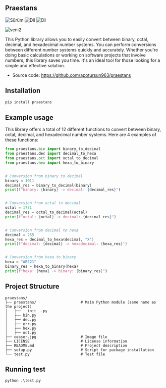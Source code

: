 Praestans
----------

![Sürüm](https://img.shields.io/badge/version-0.1.2-orange)  ![Dil](https://img.shields.io/badge/license-MIT-green)  ![Dil](https://img.shields.io/github/languages/top/apotursun963/praestans)


![veni2](https://github.com/user-attachments/assets/0e6e7ab9-7f72-470a-91a3-3b12860455d9)

This Python library allows you to easily convert between binary, octal, decimal, and hexadecimal number systems. 
You can perform conversions between different number systems quickly and accurately.
Whether you're doing basic calculations or working on software projects that involve numbers, this library saves you time. 
It's an ideal tool for those looking for a simple and effective solution.

  - Source code: https://github.com/apotursun963/praestans

Installation
------------
```bash
pip install praestans
```

Example usage
-------------
This library offers a total of 12 different functions to convert between binary, octal, decimal, and hexadecimal number systems. 
Here are 4 examples of these functions:
```python
from praestans.bin import binary_to_decimal
from praestans.dec import decimal_to_hexa
from praestans.oct import octal_to_decimal
from praestans.hex import hexa_to_binary


# Conversion from binary to decimal
binary = 1011
decimal_res = binary_to_decimal(binary)
print(f"binary: {binary} -> decimal: {decimal_res}")


# Conversion from octal to decimal
octal = 1771
decimal_res = octal_to_decimal(octal)
print(f"octal: {octal} -> decimal: {decimal_res}")


# Conversion from decimal to hexa
decimal = 255
hexa_res = decimal_to_hexa(decimal, "X")
print(f"decimal: {decimal} -> hexadecimal: {hexa_res}")


# Conversion from hexa to binary
hexa = "AE221"
binary_res = hexa_to_binary(hexa)
print(f"hexa: {hexa} -> binary: {binary_res}")
```

Project Structure
------------------
```
praestans/
├── praestans/                    # Main Python module (same name as the project)
│   ├── __init__.py               
│   ├── bin.py                    
│   ├── dec.py                    
│   ├── err.py                    
│   ├── hex.py                    
│   ├── oct.py                
├── ceaser.jpg                    # Image file
├── LICENSE                       # License information
├── README.md                     # Project description
├── setup.py                      # Script for package installation
└── test.py                       # Test file
```

Running test
------------
```
python .\test.py
```
